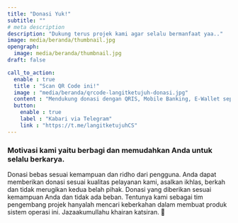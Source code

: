 ```yaml
---
title: "Donasi Yuk!"
subtitle: ""
# meta description
description: "Dukung terus projek kami agar selalu bermanfaat yaa.."
image: media/beranda/thumbnail.jpg
opengraph:
  image: media/beranda/thumbnail.jpg
draft: false

call_to_action:
  enable : true
  title : "Scan QR Code ini!"
  image : "media/beranda/qrcode-langitketujuh-donasi.jpg"
  content : "Mendukung donasi dengan QRIS, Mobile Banking, E-Wallet seperti OVO, GoPay, LinkAja, DANA, Shopee Pay, WeChat Pay, Jenius dan E-wallet lainnya. (NMID: ID1021067117882)"
  button:
    enable : true
    label : "Kabari via Telegram"
    link : "https://t.me/langitketujuhCS"
---
```


### Motivasi kami yaitu berbagi dan memudahkan Anda untuk selalu berkarya.

Donasi bebas sesuai kemampuan dan ridho dari pengguna. Anda dapat memberikan donasi sesuai kualitas pelayanan kami, asalkan ikhlas, berkah dan tidak merugikan kedua belah pihak. Donasi yang diberikan sesuai kemampuan Anda dan tidak ada beban. Tentunya kami sebagai tim pengembang projek hanyalah mencari keberkahan dalam membuat produk sistem operasi ini.
Jazaakumullahu khairan katsiran. 🙏
